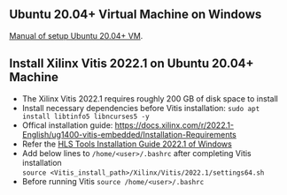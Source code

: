 ## Ubuntu 20.04+ Virtual Machine on Windows
[Manual of setup Ubuntu 20.04+ VM](https://github.com/bol-edu/soclab-nthusp23/files/11799408/Ubuntu_VM_on_Windows.pdf).

## Install Xilinx Vitis 2022.1 on Ubuntu 20.04+ Machine
* The Xilinx Vitis 2022.1 requires roughly 200 GB of disk space to install
* Install necessary dependencies before Vitis installation: `sudo apt install libtinfo5 libncurses5 -y`
* Offical installation guide: https://docs.xilinx.com/r/2022.1-English/ug1400-vitis-embedded/Installation-Requirements  
* Refer the [HLS Tools Installation Guide 2022.1 of Windows](https://github.com/bol-edu/course-lab_1/blob/2022.1/HLS%20Tools%20Installation%20Guide%202022.1.pdf)  
* Add below lines to `/home/<user>/.bashrc` after completing Vitis installation  
`source <Vitis_install_path>/Xilinx/Vitis/2022.1/settings64.sh`  
* Before running Vitis `source /home/<user>/.bashrc`
